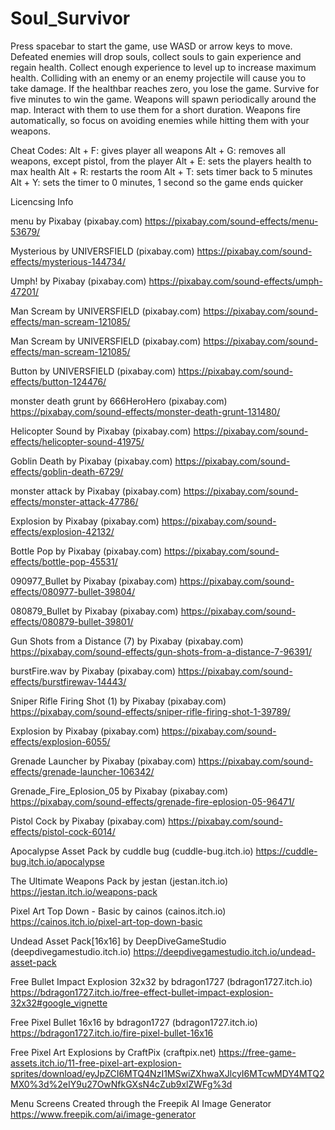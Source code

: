 # Soul_Survivor

Press spacebar to start the game, use WASD or arrow keys to move. 
Defeated enemies will drop souls, collect souls to gain experience and regain health. 
Collect enough experience to level up to increase maximum health.
Colliding with an enemy or an enemy projectile will cause you to take damage. 
If the healthbar reaches zero, you lose the game.
Survive for five minutes to win the game.
Weapons will spawn periodically around the map. Interact with them to use them for a short duration. 
Weapons fire automatically, so focus on avoiding enemies while hitting them with your weapons.

Cheat Codes:
Alt + F: gives player all weapons
Alt + G: removes all weapons, except pistol, from the player
Alt + E: sets the players health to max health
Alt + R: restarts the room
Alt + T: sets timer back to 5 minutes
Alt + Y: sets the timer to 0 minutes, 1 second so the game ends quicker

Licencsing Info

menu by Pixabay (pixabay.com)
https://pixabay.com/sound-effects/menu-53679/

Mysterious by UNIVERSFIELD (pixabay.com)
https://pixabay.com/sound-effects/mysterious-144734/

Umph! by Pixabay (pixabay.com)
https://pixabay.com/sound-effects/umph-47201/

Man Scream by UNIVERSFIELD (pixabay.com)
https://pixabay.com/sound-effects/man-scream-121085/

Man Scream by UNIVERSFIELD (pixabay.com)
https://pixabay.com/sound-effects/man-scream-121085/

Button by UNIVERSFIELD (pixabay.com)
https://pixabay.com/sound-effects/button-124476/

monster death grunt by 666HeroHero (pixabay.com)
https://pixabay.com/sound-effects/monster-death-grunt-131480/

Helicopter Sound by Pixabay (pixabay.com)
https://pixabay.com/sound-effects/helicopter-sound-41975/

Goblin Death by Pixabay (pixabay.com)
https://pixabay.com/sound-effects/goblin-death-6729/

monster attack by Pixabay (pixabay.com)
https://pixabay.com/sound-effects/monster-attack-47786/

Explosion by Pixabay (pixabay.com)
https://pixabay.com/sound-effects/explosion-42132/

Bottle Pop by Pixabay (pixabay.com)
https://pixabay.com/sound-effects/bottle-pop-45531/

090977_Bullet by Pixabay (pixabay.com)
https://pixabay.com/sound-effects/080977-bullet-39804/

080879_Bullet by Pixabay (pixabay.com)
https://pixabay.com/sound-effects/080879-bullet-39801/

Gun Shots from a Distance (7) by Pixabay (pixabay.com)
https://pixabay.com/sound-effects/gun-shots-from-a-distance-7-96391/

burstFire.wav by Pixabay (pixabay.com)
https://pixabay.com/sound-effects/burstfirewav-14443/

Sniper Rifle Firing Shot (1) by Pixabay (pixabay.com)
https://pixabay.com/sound-effects/sniper-rifle-firing-shot-1-39789/

Explosion by Pixabay (pixabay.com)
https://pixabay.com/sound-effects/explosion-6055/

Grenade Launcher by Pixabay (pixabay.com)
https://pixabay.com/sound-effects/grenade-launcher-106342/

Grenade_Fire_Eplosion_05 by Pixabay (pixabay.com)
https://pixabay.com/sound-effects/grenade-fire-eplosion-05-96471/

Pistol Cock by Pixabay (pixabay.com)
https://pixabay.com/sound-effects/pistol-cock-6014/

Apocalypse Asset Pack by cuddle bug  (cuddle-bug.itch.io) 
https://cuddle-bug.itch.io/apocalypse

The Ultimate Weapons Pack by jestan (jestan.itch.io) 
https://jestan.itch.io/weapons-pack
 
Pixel Art Top Down - Basic by cainos (cainos.itch.io) 
https://cainos.itch.io/pixel-art-top-down-basic
 
Undead Asset Pack[16x16] by DeepDiveGameStudio (deepdivegamestudio.itch.io) 
https://deepdivegamestudio.itch.io/undead-asset-pack
 
Free Bullet Impact Explosion 32x32 by bdragon1727 (bdragon1727.itch.io) 
https://bdragon1727.itch.io/free-effect-bullet-impact-explosion-32x32#google_vignette
 
Free Pixel Bullet 16x16 by bdragon1727 (bdragon1727.itch.io) 
https://bdragon1727.itch.io/fire-pixel-bullet-16x16
 
Free Pixel Art Explosions by CraftPix (craftpix.net) 
https://free-game-assets.itch.io/11-free-pixel-art-explosion-sprites/download/eyJpZCI6MTQ4NzI1MSwiZXhwaXJlcyI6MTcwMDY4MTQ2MX0%3d%2eIY9u27OwNfkGXsN4cZub9xlZWFg%3d

Menu Screens Created through the Freepik AI Image Generator 
https://www.freepik.com/ai/image-generator



